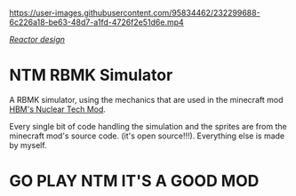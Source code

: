 https://user-images.githubusercontent.com/95834462/232299688-6c226a18-be63-48d7-a1fd-4726f2e51d6e.mp4

<i>[Reactor design](https://www.youtube.com/watch?v=vVcfi4Mj3Eo)</i>

# NTM RBMK Simulator
A RBMK simulator, using the mechanics that are used in the minecraft mod [HBM's Nuclear Tech Mod](https://github.com/HbmMods/Hbm-s-Nuclear-Tech-GIT).

Every single bit of code handling the simulation and the sprites are from the minecraft mod's source code. (it's open source!!!).
Everything else is made by myself.

# GO PLAY NTM IT'S A GOOD MOD
